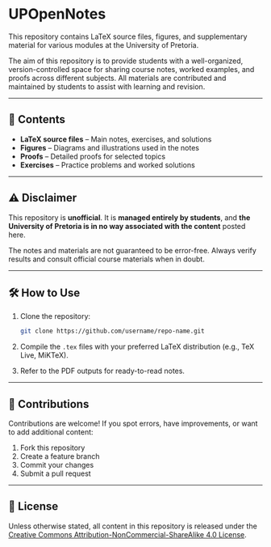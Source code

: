 # UPOpenNotes

This repository contains LaTeX source files, figures, and supplementary material for various modules at the University of Pretoria.

The aim of this repository is to provide students with a well-organized, version-controlled space for sharing course notes, worked examples, and proofs across different subjects. All materials are contributed and maintained by students to assist with learning and revision.

---

## 📂 Contents

* **LaTeX source files** – Main notes, exercises, and solutions
* **Figures** – Diagrams and illustrations used in the notes
* **Proofs** – Detailed proofs for selected topics
* **Exercises** – Practice problems and worked solutions

---

## ⚠ Disclaimer

This repository is **unofficial**.
It is **managed entirely by students**, and **the University of Pretoria is in no way associated with the content** posted here.

The notes and materials are not guaranteed to be error-free. Always verify results and consult official course materials when in doubt.

---

## 🛠 How to Use

1. Clone the repository:

   ```bash
   git clone https://github.com/username/repo-name.git
   ```
2. Compile the `.tex` files with your preferred LaTeX distribution (e.g., TeX Live, MiKTeX).
3. Refer to the PDF outputs for ready-to-read notes.

---

## 🤝 Contributions

Contributions are welcome!
If you spot errors, have improvements, or want to add additional content:

1. Fork this repository
2. Create a feature branch
3. Commit your changes
4. Submit a pull request

---

## 📜 License

Unless otherwise stated, all content in this repository is released under the [Creative Commons Attribution-NonCommercial-ShareAlike 4.0 License](https://creativecommons.org/licenses/by-nc-sa/4.0/).
